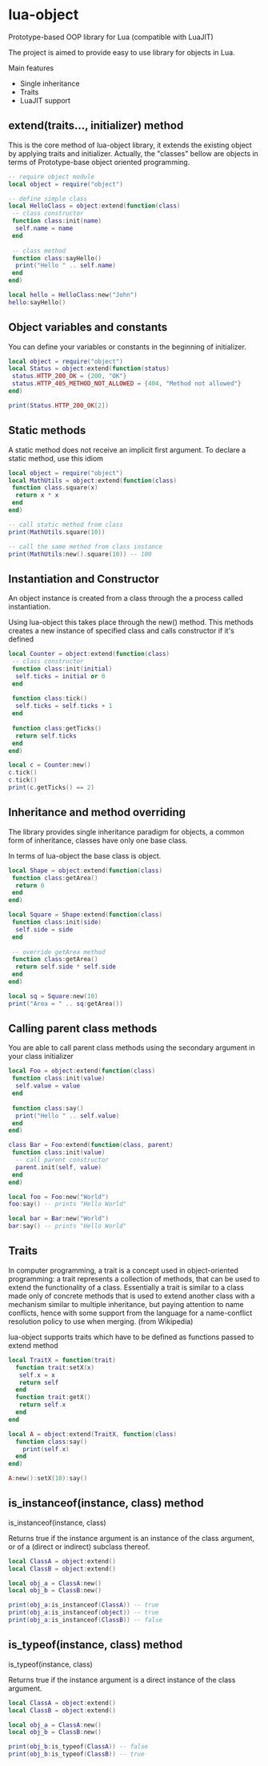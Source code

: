 # lua-object
Prototype-based OOP library for Lua (compatible with LuaJIT)

The project is aimed to provide easy to use library for objects in Lua.

Main features
* Single inheritance
* Traits
* LuaJIT support

## extend(traits..., initializer) method

This is the core method of lua-object library, it extends the existing object by applying traits and initializer.
Actually, the "classes" bellow are objects in terms of Prototype-base object oriented programming.

```lua
-- require object module
local object = require("object")

-- define simple class
local HelloClass = object:extend(function(class)
 -- class constructor
 function class:init(name)
  self.name = name
 end
 
 -- class method
 function class:sayHello()
  print("Hello " .. self.name)
 end
end)

local hello = HelloClass:new("John")
hello:sayHello()
```

## Object variables and constants ##
You can define your variables or constants in the beginning of initializer.

```lua
local object = require("object")
local Status = object:extend(function(status)
 status.HTTP_200_OK = {200, "OK"}
 status.HTTP_405_METHOD_NOT_ALLOWED = {404, "Method not allowed"}
end)

print(Status.HTTP_200_OK[2])
```

## Static methods ###
A static method does not receive an implicit first argument. To declare a static method, use this idiom
```lua
local object = require("object")
local MathUtils = object:extend(function(class)
 function class.square(x)
  return x * x
 end
end)

-- call static method from class
print(MathUtils.square(10))

-- call the same method from class instance
print(MathUtils:new().square(10)) -- 100
```

## Instantiation and Constructor ##
An object instance is created from a class through the a process called instantiation.

Using lua-object this takes place through the new() method. This methods creates a new instance of specified class and calls constructor if it's defined

```lua
local Counter = object:extend(function(class)
 -- class constructor
 function class:init(initial)
  self.ticks = initial or 0
 end
 
 function class:tick()
  self.ticks = self.ticks + 1
 end
 
 function class:getTicks()
  return self.ticks
 end
end)

local c = Counter:new()
c.tick()
c.tick()
print(c.getTicks() == 2)
```

## Inheritance and method overriding ##
The library provides single inheritance paradigm for objects, a common form of inheritance, classes have only one base class.

In terms of lua-object the base class is object.
```lua
local Shape = object:extend(function(class)
 function class:getArea()
  return 0
 end
end)

local Square = Shape:extend(function(class)
 function class:init(side)
  self.side = side
 end
 
 -- override getArea method
 function class:getArea()
  return self.side * self.side
 end
end)

local sq = Square:new(10)
print("Area = " .. sq:getArea())
```

## Calling parent class methods ##
You are able to call parent class methods using the secondary argument in your class initializer

```lua
local Foo = object:extend(function(class)
 function class:init(value)
  self.value = value
 end
 
 function class:say()
  print("Hello " .. self.value)
 end
end)

class Bar = Foo:extend(function(class, parent)
 function class:init(value)
  -- call parent constructor
  parent.init(self, value)
 end
end)

local foo = Foo:new("World")
foo:say() -- prints "Hello World"

local bar = Bar:new("World")
bar:say() -- prints "Hello World"
```

## Traits ##
In computer programming, a trait is a concept used in object-oriented programming: a trait represents a collection of methods, that can be used to extend the functionality of a class. Essentially a trait is similar to a class made only of concrete methods that is used to extend another class with a mechanism similar to multiple inheritance, but paying attention to name conflicts, hence with some support from the language for a name-conflict resolution policy to use when merging. (from Wikipedia)

lua-object supports traits which have to be defined as functions passed to extend method

```lua
local TraitX = function(trait)
  function trait:setX(x)
   self.x = x
   return self
  end
  function trait:getX()
   return self.x
  end
end

local A = object:extend(TraitX, function(class)
  function class:say()
    print(self.x)
  end
end)

A:new():setX(10):say()
```

## is_instanceof(instance, class) method ##

is_instanceof(instance, class)

Returns true if the instance argument is an instance of the class argument, or of a (direct or indirect) subclass thereof.

```lua
local ClassA = object:extend()
local ClassB = object:extend()

local obj_a = ClassA:new()
local obj_b = ClassB:new()

print(obj_a:is_instanceof(ClassA)) -- true
print(obj_a:is_instanceof(object)) -- true
print(obj_a:is_instanceof(ClassB)) -- false
```

## is_typeof(instance, class) method ##

is_typeof(instance, class)

Returns true if the instance argument is a direct instance of the class argument.

```lua
local ClassA = object:extend()
local ClassB = object:extend()

local obj_a = ClassA:new()
local obj_b = ClassB:new()

print(obj_b:is_typeof(ClassA)) -- false
print(obj_b:is_typeof(ClassB)) -- true
```
